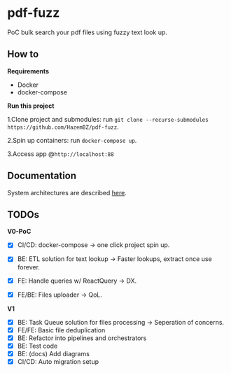 # pdf-fuzz

PoC bulk search your pdf files using fuzzy text look up.

## How to


__Requirements__

- Docker
- docker-compose

__Run this project__

1.Clone project and submodules: run `git clone --recurse-submodules https://github.com/HazemBZ/pdf-fuzz`.

2.Spin up containers: run `docker-compose up`.

3.Access app @`http://localhost:88`

## Documentation

System architectures are described [here](docs/diagrams/architecture.md).

## TODOs 

__V0-PoC__

- [x] CI/CD: docker-compose -> one click project spin up.
- [x] BE: ETL solution for text lookup -> Faster lookups, extract once use forever.
- [x] FE: Handle queries w/ ReactQuery -> DX.
- [x] FE/BE: Files uploader -> QoL.


__V1__

- [x] BE: Task Queue solution for files processing -> Seperation of concerns.
- [x] FE/FE: Basic file deduplication
- [x] BE: Refactor into pipelines and orchestrators
- [x] BE: Test code
- [x] BE: (docs) Add diagrams
- [x] CI/CD: Auto migration setup
